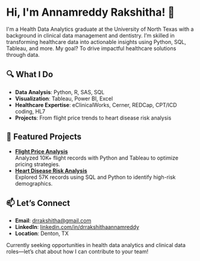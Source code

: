 # Hi, I'm Annamreddy Rakshitha! 👋

I'm a Health Data Analytics graduate at the University of North Texas with a background in clinical data management and dentistry. I’m skilled in transforming healthcare data into actionable insights using Python, SQL, Tableau, and more. My goal? To drive impactful healthcare solutions through data.

## 🔍 What I Do
- **Data Analysis**: Python, R, SAS, SQL  
- **Visualization**: Tableau, Power BI, Excel  
- **Healthcare Expertise**: eClinicalWorks, Cerner, REDCap, CPT/ICD coding, HL7  
- **Projects**: From flight price trends to heart disease risk analysis  

## 🌟 Featured Projects
- **[Flight Price Analysis](https://github.com/Rakshitha-Annamreddy/Flight-Price-Analysis)**  
  Analyzed 10K+ flight records with Python and Tableau to optimize pricing strategies.  
- **[Heart Disease Risk Analysis](https://github.com/Rakshitha-Annamreddy/Heart-Disease-Risk-Analysis)**  
  Explored 57K records using SQL and Python to identify high-risk demographics.  

## 📫 Let’s Connect
- **Email**: drrakshitha@gmail.com  
- **LinkedIn**: [linkedin.com/in/drrakshithaannamreddy](https://linkedin.com/in/drrakshithaannamreddy)  
- **Location**: Denton, TX  

Currently seeking opportunities in health data analytics and clinical data roles—let’s chat about how I can contribute to your team!
